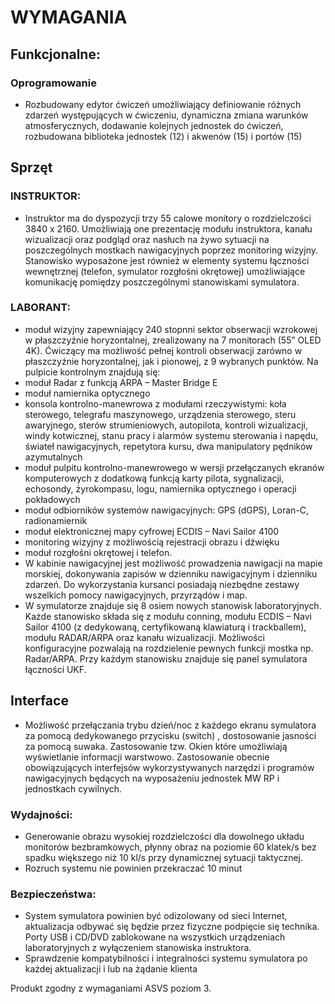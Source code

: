 # WYMAGANIA

## Funkcjonalne:

### Oprogramowanie
*	Rozbudowany edytor ćwiczeń umożliwiający definiowanie różnych zdarzeń występujących w ćwiczeniu, dynamiczna zmiana warunków atmosferycznych, dodawanie kolejnych jednostek do ćwiczeń, rozbudowana biblioteka jednostek (12) i akwenów (15) i portów (15) 
##	Sprzęt
###	INSTRUKTOR:
*	Instruktor ma do dyspozycji trzy 55 calowe monitory o rozdzielczości 3840 x 2160. Umożliwiają one prezentację modułu instruktora, kanału wizualizacji oraz podgląd oraz nasłuch na żywo sytuacji na poszczególnych mostkach nawigacyjnych poprzez monitoring wizyjny. Stanowisko wyposażone jest również w elementy systemu łączności wewnętrznej (telefon, symulator rozgłośni okrętowej) umożliwiające komunikację pomiędzy poszczególnymi stanowiskami symulatora.
###	LABORANT:
*	moduł wizyjny zapewniający 240 stopnni sektor obserwacji wzrokowej w płaszczyźnie horyzontalnej, zrealizowany na 7 monitorach (55” OLED 4K). Ćwiczący ma możliwość pełnej kontroli obserwacji zarówno w płaszczyźnie horyzontalnej, jak i pionowej, z 9 wybranych punktów.
Na pulpicie kontrolnym znajdują się:
*	moduł Radar z funkcją ARPA – Master Bridge E
*	moduł namiernika optycznego
*	konsola kontrolno-manewrowa z modułami rzeczywistymi: koła sterowego, telegrafu maszynowego, urządzenia sterowego, steru awaryjnego, sterów strumieniowych, autopilota, kontroli wizualizacji, windy kotwicznej, stanu pracy i alarmów systemu sterowania i napędu, świateł nawigacyjnych, repetytora kursu, dwa manipulatory pędników azymutalnych
*	moduł pulpitu kontrolno-manewrowego w wersji przełączanych ekranów komputerowych z dodatkową funkcją karty pilota, sygnalizacji, echosondy, żyrokompasu, logu, namiernika optycznego i operacji pokładowych
*	moduł odbiorników systemów nawigacyjnych: GPS (dGPS), Loran-C, radionamiernik
*	moduł elektronicznej mapy cyfrowej ECDIS – Navi Sailor 4100
*	monitoring wizyjny z możliwością rejestracji obrazu i dźwięku
*	moduł rozgłośni okrętowej i telefon.
*	W kabinie nawigacyjnej jest możliwość prowadzenia nawigacji na mapie morskiej, dokonywania zapisów w dzienniku nawigacyjnym i dzienniku zdarzeń. Do wykorzystania kursanci posiadają niezbędne zestawy wszelkich pomocy nawigacyjnych, przyrządów i map.
*	W symulatorze znajduje się 8 osiem nowych stanowisk laboratoryjnych. Każde stanowisko składa się z modułu conning, modułu ECDIS – Navi Sailor 4100 (z dedykowaną, certyfikowaną klawiaturą i trackballem), modułu RADAR/ARPA oraz kanału wizualizacji. Możliwości konfiguracyjne pozwalają na rozdzielenie pewnych funkcji mostka np. Radar/ARPA. Przy każdym stanowisku znajduje się panel symulatora łączności UKF.

##	Interface
*	Możliwość przełączania trybu dzień/noc z każdego ekranu symulatora za pomocą dedykowanego przycisku (switch) , dostosowanie jasności za pomocą suwaka. Zastosowanie tzw. Okien które umożliwiają wyświetlanie informacji warstwowo.
Zastosowanie obecnie obowiązujących interfejsów wykorzystywanych narzędzi i programów nawigacyjnych będących na wyposażeniu jednostek MW RP i jednostkach cywilnych.

### Wydajności:
*	Generowanie obrazu wysokiej rozdzielczości dla dowolnego układu monitorów bezbramkowych, płynny obraz na poziomie 60 klatek/s bez spadku większego niż 10 kl/s przy dynamicznej sytuacji taktycznej.
*	Rozruch systemu nie powinien przekraczać 10 minut 

###	Bezpieczeństwa:
*	System symulatora powinien być odizolowany od sieci Internet, aktualizacja odbywać się będzie przez fizyczne podpięcie się technika. Porty USB i CD/DVD zablokowane na wszystkich urządzeniach laboratoryjnych z wyłączeniem stanowiska instruktora. 
*	Sprawdzenie kompatybilności i integralności systemu symulatora po każdej aktualizacji i lub na żądanie klienta 

Produkt zgodny z wymaganiami ASVS poziom 3.

